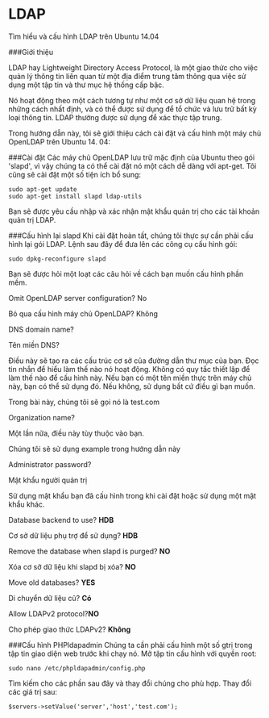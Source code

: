 # LDAP
Tìm hiểu và cấu hình LDAP trên Ubuntu 14.04

###Giới thiệu

LDAP hay Lightweight Directory Access Protocol, là một giao thức cho việc quản lý thông tin liên quan từ một địa điểm trung tâm thông qua việc sử dụng một tập tin và thư mục hệ thống cấp bậc. 

Nó hoạt động theo một cách tương tự như một cơ sở dữ liệu quan hệ trong những cách nhất định, và có thể được sử dụng để tổ chức và lưu trữ bất kỳ loại thông tin. LDAP thường được sử dụng để xác thực tập trung. 

Trong hướng dẫn này, tôi sẽ giới thiệu cách cài đặt và cấu hình một máy chủ OpenLDAP trên Ubuntu 14. 04:

###Cài đặt
Các máy chủ OpenLDAP lưu trữ mặc định của Ubuntu theo gói 'slapd', vì vậy chúng ta có thể cài đặt nó một cách dễ dàng với apt-get. Tôi cũng sẽ cài đặt một số tiện ích bổ sung:
```
sudo apt-get update
sudo apt-get install slapd ldap-utils
```
Bạn sẽ được yêu cầu nhập và xác nhận mật khẩu quản trị cho các tài khoản quản trị LDAP.

###Cấu hình lại slapd
Khi cài đặt hoàn tất, chúng tôi thực sự cần phải cấu hình lại gói LDAP. Lệnh sau đây để đưa lên các công cụ cấu hình gói:
```
sudo dpkg-reconfigure slapd
```

Bạn sẽ được hỏi một loạt các câu hỏi về cách bạn muốn cấu hình phần mềm.

Omit OpenLDAP server configuration? No

Bỏ qua cấu hình máy chủ OpenLDAP? Không

DNS domain name?

Tên miền DNS?

Điều này sẽ tạo ra các cấu trúc cơ sở của đường dẫn thư mục của bạn. Đọc tin nhắn để hiểu làm thế nào nó hoạt động. 
Không có quy tắc thiết lập để làm thế nào để cấu hình này. Nếu bạn có một tên miền thực trên máy chủ này, bạn có thể sử dụng đó. Nếu không, sử dụng bất cứ điều gì bạn muốn. 

Trong bài này, chúng tôi sẽ gọi nó là test.com

Organization name?

Một lần nữa, điều này tùy thuộc vào bạn.

Chúng tôi sẽ sử dụng example trong hướng dẫn này

Administrator password?

Mật khẩu người quản trị

Sử dụng mật khẩu bạn đã cấu hình trong khi cài đặt hoặc sử dụng một mật khẩu khác.

Database backend to use? <b>HDB</b>

Cơ sở dữ liệu phụ trợ để sử dụng? <b>HDB</b>

Remove the database when slapd is purged? <b>NO</b>

Xóa cơ sở dữ liệu khi slapd bị xóa? <b>NO</b>

Move old databases? <b>YES</b>

Di chuyển dữ liệu cũ? <b>Có</b>

Allow LDAPv2 protocol?<b>NO</b>

Cho phép giao thức LDAPv2? <b>Không</b>


###Cấu hình PHPldapadmin
Chúng ta cần phải cấu hình một số gtrị trong tập tin giao diện web trước khi chạy nó.
Mở tập tin cấu hình với quyền root:
```
sudo nano /etc/phpldapadmin/config.php

```
Tìm kiếm cho các phần sau đây và thay đổi chúng cho phù hợp.
Thay đổi các giá trị sau:
```
$servers->setValue('server','host','test.com');
```
